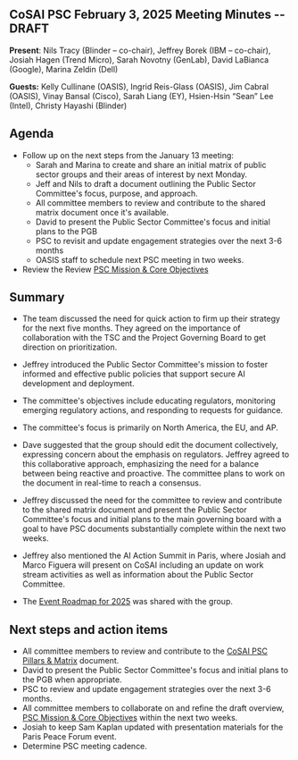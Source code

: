 ## CoSAI PSC February 3, 2025 Meeting Minutes -- DRAFT

**Present**: Nils Tracy (Blinder – co-chair), Jeffrey Borek (IBM – co-chair), Josiah Hagen (Trend Micro), Sarah Novotny (GenLab), David LaBianca (Google), Marina Zeldin (Dell)

**Guests:** Kelly Cullinane (OASIS), Ingrid Reis-Glass (OASIS), Jim Cabral (OASIS), Vinay Bansal (Cisco), Sarah Liang (EY), Hsien-Hsin “Sean” Lee (Intel), Christy Hayashi (Blinder)

## Agenda

* Follow up on the next steps from the January 13 meeting:  
  * Sarah and Marina to create and share an initial matrix of public sector groups and their areas of interest by next Monday.  
  * Jeff and Nils to draft a document outlining the Public Sector Committee's focus, purpose, and approach.  
  * All committee members to review and contribute to the shared matrix document once it's available.  
  * David to present the Public Sector Committee's focus and initial plans to the PGB  
  * PSC to revisit and update engagement strategies over the next 3-6 months  
  * OASIS staff to schedule next PSC meeting in two weeks.  
* Review the Review [PSC Mission & Core Objectives](https://docs.google.com/document/d/1JYD8wqtdnil1tEiUW-3-H2nVzr6Yawpd/edit?usp=drive_link&ouid=106533664840672143913&rtpof=true&sd=true)

## Summary

* The team discussed the need for quick action to firm up their strategy for the next five months. They agreed on the importance of collaboration with the TSC and the Project Governing Board to get direction on prioritization.   
* Jeffrey introduced the Public Sector Committee's mission to foster informed and effective public policies that support secure AI development and deployment.   
* The committee's objectives include educating regulators, monitoring emerging regulatory actions, and responding to requests for guidance.   
* The committee's focus is primarily on North America, the EU, and AP.   
* Dave suggested that the group should edit the document collectively, expressing concern about the emphasis on regulators. Jeffrey agreed to this collaborative approach, emphasizing the need for a balance between being reactive and proactive. The committee plans to work on the document in real-time to reach a consensus.

* Jeffrey discussed the need for the committee to review and contribute to the shared matrix document and present the Public Sector Committee's focus and initial plans to the main governing board with a goal to have PSC documents substantially complete within the next two weeks.   
* Jeffrey also mentioned the AI Action Summit in Paris, where Josiah and Marco Figuera will present on CoSAI including an update on work stream activities as well as information about the Public Sector Committee.   
* The  [Event Roadmap for 2025](https://docs.google.com/spreadsheets/d/1nxH1uvE5qe9mIy7AosbkpY6FpvPlpc3Y/edit?gid=130796070#gid=130796070) was shared with the group.  

## Next steps and action items

* All committee members to review and contribute to the [CoSAI PSC Pillars & Matrix](https://docs.google.com/spreadsheets/d/1S4tWOndcLQCiK1RL9FNb0EQpPmKBSxggmQmN8Bs2ofY/edit?gid=0#gid=0) document.  
* David to present the Public Sector Committee's focus and initial plans to the PGB when appropriate.  
* PSC to review and update engagement strategies over the next 3-6 months.  
* All committee members to collaborate on and refine the draft overview, [PSC Mission & Core Objectives](https://docs.google.com/document/d/1JYD8wqtdnil1tEiUW-3-H2nVzr6Yawpd/edit?usp=drive_link&ouid=106533664840672143913&rtpof=true&sd=true) within the next two weeks.  
* Josiah to keep Sam Kaplan updated with presentation materials for the Paris Peace Forum event.
* Determine PSC meeting cadence. 

